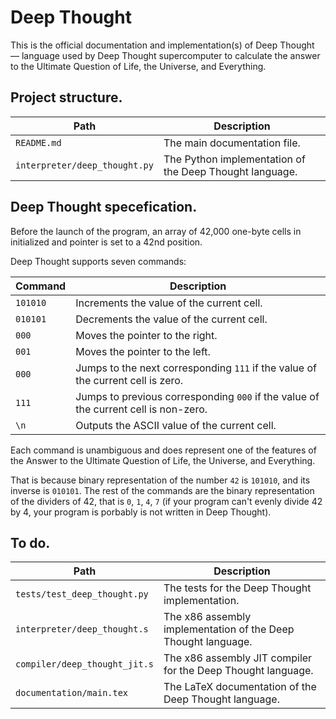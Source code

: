 # Deep Thought

This is the official documentation and implementation(s) of Deep Thought — language used by Deep Thought supercomputer to calculate the answer to the Ultimate Question of Life, the Universe, and Everything.

## Project structure.

| Path                          | Description                                             |
|-------------------------------|---------------------------------------------------------|
| `README.md`                   | The main documentation file.                            |
| `interpreter/deep_thought.py` | The Python implementation of the Deep Thought language. |

## Deep Thought specefication.

Before the launch of the program, an array of 42,000 one-byte cells in initialized and pointer is set to a 42nd position.

Deep Thought supports seven commands:

| Command  | Description                                                                         |
|----------|-------------------------------------------------------------------------------------|
| `101010` | Increments the value of the current cell.                                           |
| `010101` | Decrements the value of the current cell.                                           |
| `000`    | Moves the pointer to the right.                                                     |
| `001`    | Moves the pointer to the left.                                                      |
| `000`    | Jumps to the next corresponding `111` if the value of the current cell is zero.     |
| `111`    | Jumps to previous corresponding `000` if the value of the current cell is non-zero. |
| `\n`     | Outputs the ASCII value of the current cell.                                        |

Each command is unambiguous and does represent one of the features of the Answer to the Ultimate Question of Life, the Universe, and Everything.

That is because binary representation of the number `42` is `101010`, and its inverse is `010101`.
The rest of the commands are the binary representation of the dividers of 42, that is `0`, `1`, `4`, `7` (if your program can't evenly divide 42 by 4, your program is porbably is not written in Deep Thought).

## To do.

| Path                          | Description                                                   |
|-------------------------------|---------------------------------------------------------------|
| `tests/test_deep_thought.py`  | The tests for the Deep Thought implementation.                |
| `interpreter/deep_thought.s`  | The x86 assembly implementation of the Deep Thought language. |
| `compiler/deep_thought_jit.s` | The x86 assembly JIT compiler for the Deep Thought language.  |
| `documentation/main.tex`      | The LaTeX documentation of the Deep Thought language.         |
